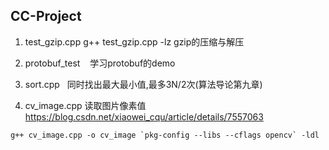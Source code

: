 ## CC-Project

1. test_gzip.cpp    g++ test_gzip.cpp -lz  gzip的压缩与解压

2. protobuf_test    学习protobuf的demo  

3. sort.cpp   同时找出最大最小值,最多3N/2次(算法导论第九章)  

4. cv_image.cpp 读取图片像素值  
https://blog.csdn.net/xiaowei_cqu/article/details/7557063  
```
g++ cv_image.cpp -o cv_image `pkg-config --libs --cflags opencv` -ldl
```

